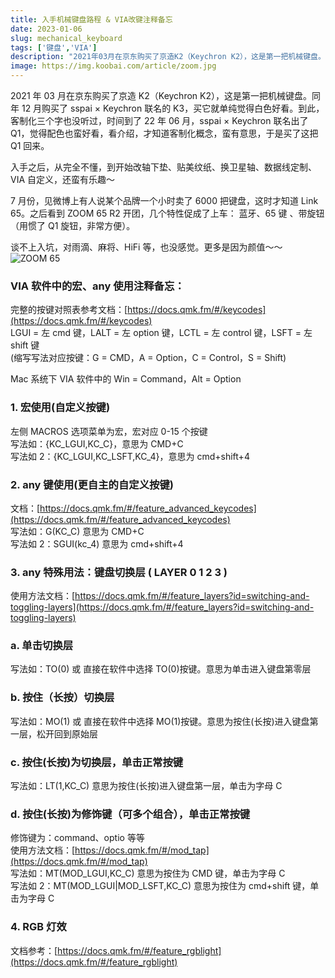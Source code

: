 ```yaml
---
title: 入手机械键盘路程 & VIA改键注释备忘
date: 2023-01-06
slug: mechanical_keyboard
tags: ['键盘','VIA']
description: "2021年03月在京东购买了京造K2（Keychron K2），这是第一把机械键盘。同年12月购买了sspai × Keychron 联名的K3，买它就单纯觉得白色好看。到此，客制化三个字也没听过，时间到了22年06月，sspai × Keychron 联名出了Q1，觉得配色也蛮好看，看介绍，才知道客制化概念，觉得蛮有意思的，于是买了这把Q1回来。 "
image: https://img.koobai.com/article/zoom.jpg
---
```

2021 年 03 月在京东购买了京造 K2（Keychron K2），这是第一把机械键盘。同年 12 月购买了 sspai × Keychron 联名的 K3，买它就单纯觉得白色好看。到此，客制化三个字也没听过，时间到了 22 年 06 月，sspai × Keychron 联名出了 Q1，觉得配色也蛮好看，看介绍，才知道客制化概念，蛮有意思，于是买了这把 Q1 回来。

入手之后，从完全不懂，到开始改轴下垫、贴美纹纸、换卫星轴、数据线定制、VIA 自定义，还蛮有乐趣～

7 月份，见微博上有人说某个品牌一个小时卖了 6000 把键盘，这时才知道 Link 65。之后看到 ZOOM 65 R2 开团，几个特性促成了上车： 蓝牙、65 键 、带旋钮（用惯了 Q1 旋钮，非常方便）。

谈不上入坑，对雨滴、麻将、HiFi 等，也没感觉。更多是因为颜值～～
![ZOOM 65](https://img.koobai.com/article/zoombeimian.webp)
### VIA 软件中的宏、any 使用注释备忘：
完整的按键对照表参考文档：[https://docs.qmk.fm/#/keycodes](https://docs.qmk.fm/#/keycodes)   
LGUI = 左 cmd 键，LALT = 左 option 键，LCTL = 左 control 键，LSFT = 左 shift 键  
(缩写写法对应按键：G = CMD，A = Option，C = Control，S = Shift)

Mac 系统下 VIA 软件中的 Win = Command，Alt = Option

### 1. 宏使用(自定义按键)
左侧 MACROS 选项菜单为宏，宏对应 0-15 个按键  
写法如：{KC_LGUI,KC_C}，意思为 CMD+C  
写法如 2：{KC_LGUI,KC_LSFT,KC_4}，意思为 cmd+shift+4

### 2. any 键使用(更自主的自定义按键)
文档：[https://docs.qmk.fm/#/feature_advanced_keycodes](https://docs.qmk.fm/#/feature_advanced_keycodes)   
写法如：G(KC_C) 意思为 CMD+C  
写法如 2：SGUI(kc_4) 意思为 cmd+shift+4

### 3. any 特殊用法：键盘切换层 ( LAYER 0 1 2 3 )
使用方法文档：[https://docs.qmk.fm/#/feature_layers?id=switching-and-toggling-layers](https://docs.qmk.fm/#/feature_layers?id=switching-and-toggling-layers)

### a. 单击切换层
写法如：TO(0) 或 直接在软件中选择 TO(0)按键。意思为单击进入键盘第零层

### b. 按住（长按）切换层
写法如：MO(1) 或 直接在软件中选择 MO(1)按键。意思为按住(长按)进入键盘第一层，松开回到原始层

### c. 按住(长按)为切换层，单击正常按键
写法如：LT(1,KC_C) 意思为按住(长按)进入键盘第一层，单击为字母 C

### d. 按住(长按)为修饰键（可多个组合），单击正常按键
修饰键为：command、optio 等等  
使用方法文档：[https://docs.qmk.fm/#/mod_tap](https://docs.qmk.fm/#/mod_tap)   
写法如：MT(MOD_LGUI,KC_C) 意思为按住为 CMD 键，单击为字母 C  
写法如 2：MT(MOD_LGUI|MOD_LSFT,KC_C) 意思为按住为 cmd+shift 键，单击为字母 C

### 4. RGB 灯效
文档参考：[https://docs.qmk.fm/#/feature_rgblight](https://docs.qmk.fm/#/feature_rgblight)
